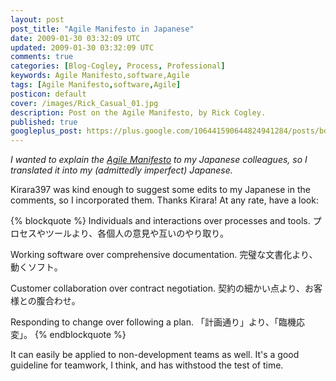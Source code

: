 ```yaml
---           
layout: post
post_title: "Agile Manifesto in Japanese"
date: 2009-01-30 03:32:09 UTC
updated: 2009-01-30 03:32:09 UTC
comments: true
categories: [Blog-Cogley, Process, Professional]
keywords: Agile Manifesto,software,Agile
tags: [Agile Manifesto,software,Agile]
posticon: default
cover: /images/Rick_Casual_01.jpg
description: Post on the Agile Manifesto, by Rick Cogley.
published: true
googleplus_post: https://plus.google.com/106441590644824941284/posts/bdEaFnGwjtf
---
```


_I wanted to explain the [Agile Manifesto](http://agilemanifesto.org/) to my Japanese colleagues, so I translated it into my (admittedly imperfect) Japanese._ 

<!--more--> 

Kirara397 was kind enough to suggest some edits to my Japanese in the comments, so I incorporated them. Thanks Kirara! At any rate, have a look:

{% blockquote %}
Individuals and interactions over processes and tools.
プロセスやツールより、各個人の意見や互いのやり取り。

Working software over comprehensive documentation.
完璧な文書化より、動くソフト。

Customer collaboration over contract negotiation.
契約の細かい点より、お客様との腹合わせ。

Responding to change over following a plan.
「計画通り」より、「臨機応変」。
{% endblockquote %}

It can easily be applied to non-development teams as well. It's a good guideline for teamwork, I think, and has withstood the test of time. 

